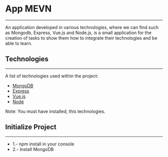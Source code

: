 # App MEVN
***
An application developed in various technologies, where we can find such as Mongodb, 
Express, Vue.js and Node.js, is a small application for the creation of tasks to show them
how to integrate their technologies and be able to learn.

## Technologies
***
A list of technologies used within the project:
* [MongoDB](https://www.mongodb.com)
* [Express](https://expressjs.com/es/)
* [Vue.js](https://vuejs.org/)
* [Node](https://nodejs.org/es/)

Note: You must have installed, this technologies.

## Initialize Project
***
* 1.- npm install in your console
* 2.- Install MongoDB

